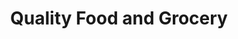 ---
title: "Quality Food and Grocery"
url: /kettering/quality-food-and-grocery/
shop: Lebensmittel
---